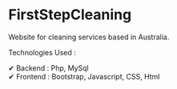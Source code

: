 # FirstStepCleaning 

Website for cleaning services based in Australia.

Technologies Used :

✔ Backend : Php, MySql  
✔ Frontend : Bootstrap, Javascript, CSS, Html
